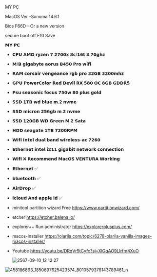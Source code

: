 MY PC

MacOS Ver -Sonoma 14.6.1 

Bios F66D - Or a new version

secure boot off F10 Save

𝗠𝗬 𝗣𝗖
* 𝗖𝗣𝗨 𝗔𝗠𝗗 𝗿𝘆𝘇𝗲𝗻 𝟳 𝟮𝟳𝟬𝟬𝘅 𝟴𝗰/𝟭𝟲𝘁 𝟯.𝟳𝟬𝗴𝗵𝘇
* 𝗠/𝗕 𝗴𝗶𝗴𝗮𝗯𝘆𝘁𝗲 𝗮𝗼𝗿𝘂𝘀 𝗕𝟰𝟱𝟬 𝗣𝗿𝗼 𝘄𝗶𝗳𝗶
* 𝗥𝗔𝗠 𝗰𝗼𝗿𝘀𝗮𝗶𝗿 𝘃𝗲𝗻𝗴𝗲𝗮𝗻𝗰𝗲 𝗿𝗴𝗯 𝗽𝗿𝗼 𝟯𝟮𝗚𝗕 𝟯𝟮𝟬𝟬𝗺𝗵𝘇
* 𝗚𝗣𝗨 𝗣𝗼𝘄𝗲𝗿𝗖𝗼𝗹𝗼𝗿 𝗥𝗲𝗱 𝗗𝗲𝘃𝗶𝗹 𝗥𝗫 𝟱𝟴𝟬 𝗢𝗖 𝟴𝗚𝗕 𝗚𝗗𝗗𝗥𝟱
* 𝗣𝘀𝘂 𝘀𝗲𝗮𝘀𝗼𝗻𝗶𝗰 𝗳𝗼𝗰𝘂𝘀 𝟳𝟱𝟬𝘄 𝟴𝟬 𝗽𝗹𝘂𝘀 𝗴𝗼𝗹𝗱
* 𝗦𝗦𝗗 𝟭𝗧𝗕 𝘄𝗱 𝗯𝗹𝘂𝗲 𝗺.𝟮 𝗻𝘃𝗺𝗲
* 𝗦𝗦𝗗 𝗺𝗶𝗰𝗿𝗼𝗻 𝟮𝟱𝟲𝗴𝗯 𝗺.𝟮 𝗻𝘃𝗺𝗲
* 𝗦𝗦𝗗 𝟭𝟮𝟬𝗚𝗕 𝗪𝗗 𝗚𝗿𝗲𝗲𝗻 𝗠.𝟮 𝗦𝗮𝘁𝗮
* 𝗛𝗗𝗗 𝘀𝗲𝗮𝗴𝗮𝘁𝗲 𝟭𝗧𝗕 𝟳𝟮𝟬𝟬𝗥𝗣𝗠
* 𝗪𝗶𝗳𝗶 𝗶𝗻𝘁𝗲𝗹 𝗱𝘂𝗮𝗹 𝗯𝗮𝗻𝗱 𝘄𝗶𝗿𝗲𝗹𝗲𝘀𝘀-𝗮𝗰 𝟳𝟮𝟲𝟬
* 𝗘𝘁𝗵𝗲𝗿𝗻𝗲𝘁 𝗶𝗻𝘁𝗲𝗹 𝗶𝟮𝟭𝟭 𝗴𝗶𝗴𝗮𝗯𝗶𝘁 𝗻𝗲𝘁𝘄𝗼𝗿𝗸 𝗰𝗼𝗻𝗻𝗲𝗰𝘁𝗶𝗼𝗻
* 𝗪𝗶𝗳𝗶 ❌ 𝗥𝗲𝗰𝗼𝗺𝗺𝗲𝗻𝗱 𝗠𝗮𝗰𝗢𝗦 𝗩𝗘𝗡𝗧𝗨𝗥𝗔 𝗪𝗼𝗿𝗸𝗶𝗻𝗴
* 𝗘𝘁𝗵𝗲𝗿𝗻𝗲𝘁 ✅
* 𝗯𝗹𝘂𝗲𝘁𝗼𝗼𝘁𝗵 ✅
* 𝗔𝗶𝗿𝗗𝗿𝗼𝗽 ✅
* 𝗶𝗰𝗹𝗼𝘂𝗱 𝗔𝗻𝗱 𝗮𝗽𝗽𝗹𝗲 𝗶𝗱 ✅
* minitool partition wizard Free https://www.partitionwizard.com/
* etcher https://etcher.balena.io/
* explorer++ Run administrator https://explorerplusplus.com/
* macos-installer https://olarila.com/topic/6278-olarila-vanilla-images-macos-installer/
* Youtube https://youtu.be/DRqVr5tCyfc?si=XlGqAO9LIrfm4XuO

   ![2567-09-10_12 12 27](https://github.com/user-attachments/assets/ed20e357-6024-4c64-9a04-02e10c9450f4)

![458186863_1850697625423574_8010579378143789461_n](https://github.com/user-attachments/assets/7d3ba082-2003-4418-9bc3-fe38825ea649)
